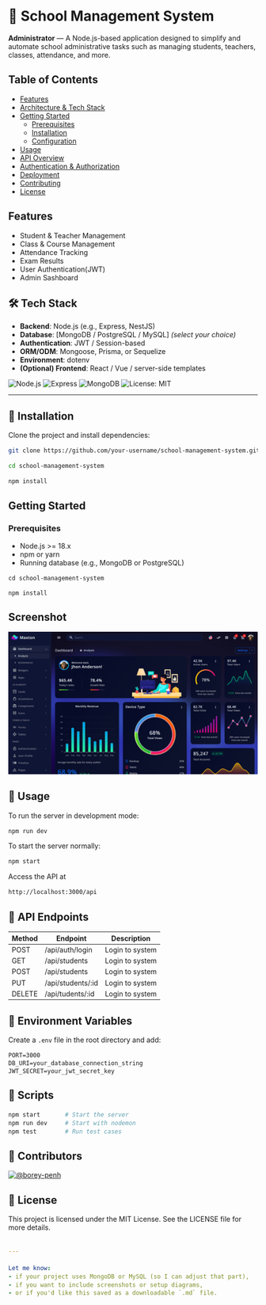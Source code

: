 # 🏫 School Management System
<strong>Administrator</strong> — A Node.js-based application designed to simplify and automate school administrative tasks such as managing students, teachers, classes, attendance, and more.




## Table of Contents

- [Features](#features)
- [Architecture & Tech Stack](#architecture--tech-stack)
- [Getting Started](#getting-started)
  - [Prerequisites](#prerequisites)
  - [Installation](#installation)
  - [Configuration](#configuration)
- [Usage](#usage)
- [API Overview](#api-overview)
- [Authentication & Authorization](#authentication--authorization)
- [Deployment](#deployment)
- [Contributing](#contributing)
- [License](#license)

## Features

- Student & Teacher Management
- Class & Course Management
- Attendance Tracking
- Exam Results
- User Authentication(JWT)
- Admin Sashboard

## 🛠 Tech Stack

- **Backend**: Node.js (e.g., Express, NestJS)
- **Database**: [MongoDB / PostgreSQL / MySQL] *(select your choice)*
- **Authentication**: JWT / Session-based
- **ORM/ODM**: Mongoose, Prisma, or Sequelize
- **Environment**: dotenv
- **(Optional) Frontend**: React / Vue / server-side templates

![Node.js](https://img.shields.io/badge/Node.js-18.x-green)
![Express](https://img.shields.io/badge/Express.js-Framework-blue)
![MongoDB](https://img.shields.io/badge/MongoDB-Database-brightgreen)
![License: MIT](https://img.shields.io/badge/license-MIT-blue.svg)


---

## 🚀 Installation

Clone the project and install dependencies:

```bash
git clone https://github.com/your-username/school-management-system.git
```
```bash
cd school-management-system
```

```bash
npm install
```

## Getting Started

### Prerequisites

- Node.js >= 18.x
- npm or yarn
- Running database (e.g., MongoDB or PostgreSQL)



```
cd school-management-system
```
```
npm install
```
## Screenshot 
![Dashboard](image.png)

## 🔧 Usage 
To run the server in development mode:
```bash
npm run dev
```
To start the server normally:
```bash
npm start
```

Access the API at 
```bash
http://localhost:3000/api
```



## 📮 API Endpoints 
|Method | Endpoint            | Description       |
|-------|---------------------|-------------------|
| POST   |/api/auth/login      | Login to system   |
| GET   |/api/students      | Login to system   |
| POST   |/api/students      | Login to system   |
| PUT   |/api/students/:id      | Login to system   |
| DELETE   |/api/tudents/:id     | Login to system   |


## 🔑 Environment Variables
Create a `.env` file in the root directory and add:
```env
PORT=3000
DB_URI=your_database_connection_string
JWT_SECRET=your_jwt_secret_key
```
## 🧪 Scripts
```bash
npm start       # Start the server
npm run dev     # Start with nodemon
npm test        # Run test cases
```
## 👥 Contributors
[![@borey-penh](https://contrib.rocks/image?repo=borey-penh/homework)](https://github.com/borey-penh)




## 📄 License
This project is licensed under the MIT License.
See the LICENSE file for more details.
```yaml

---

Let me know:
- if your project uses MongoDB or MySQL (so I can adjust that part),
- if you want to include screenshots or setup diagrams,
- or if you'd like this saved as a downloadable `.md` file.
```